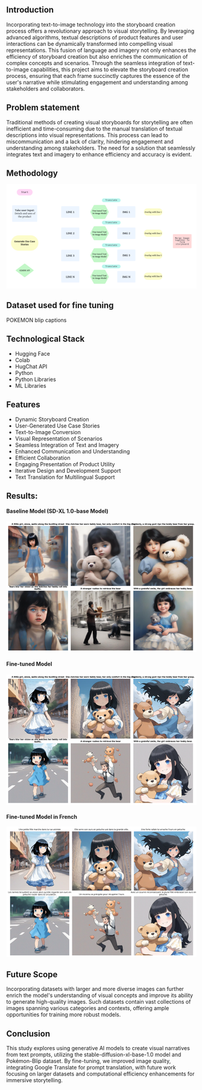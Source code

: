 <h2>Introduction</h2>
<p>Incorporating text-to-image technology into the storyboard creation process offers a revolutionary approach to visual storytelling. By leveraging advanced algorithms, textual descriptions of product features and user interactions can be dynamically transformed into compelling visual representations. This fusion of language and imagery not only enhances the efficiency of storyboard creation but also enriches the communication of complex concepts and scenarios. Through the seamless integration of text-to-image capabilities, this project aims to elevate the storyboard creation process, ensuring that each frame succinctly captures the essence of the user's narrative while stimulating engagement and understanding among stakeholders and collaborators.</p>
<h2>Problem statement</h2>
<p>Traditional methods of creating visual storyboards for storytelling are often inefficient and time-consuming due to the manual translation of textual descriptions into visual representations. This process can lead to miscommunication and a lack of clarity, hindering engagement and understanding among stakeholders. The need for a solution that seamlessly integrates text and imagery to enhance efficiency and accuracy is evident.</p>

<h2>Methodology</h2>
<img src='assets/diagram.png'>

<h2>Dataset used for fine tuning</h2>
<p>POKEMON blip captions</p>

<h2>Technological Stack</h2>
<ul>
  <li>Hugging Face</li>
  <li>Colab</li>
  <li>HugChat API</li>
  <li>Python</li>
  <li>Python Libraries</li>
  <li>ML Libraries</li>
</ul>

<h2>Features</h2>
    <ul>
        <li>Dynamic Storyboard Creation</li>
        <li>User-Generated Use Case Stories</li>
        <li>Text-to-Image Conversion</li>
        <li>Visual Representation of Scenarios</li>
        <li>Seamless Integration of Text and Imagery</li>
        <li>Enhanced Communication and Understanding</li>
        <li>Efficient Collaboration</li>
        <li>Engaging Presentation of Product Utility</li>
        <li>Iterative Design and Development Support</li>
        <li>Text Translation for Multilingual Support</li>
    </ul>

<h2>Results:</h2>
<h4>Baseline Model (SD-XL 1.0-base Model)</h4>
<img src='assets/baseline.png'>
<h4>Fine-tuned Model</h4>
<img src='assets/finetuned.png'>
<h4>Fine-tuned Model in French</h4>
<img src='assets/finetune-f.png'>

<h2>Future Scope</h2>
<p>Incorporating datasets with larger and more diverse images can further enrich the model's understanding of visual concepts and improve its ability to generate high-quality images. Such datasets contain vast collections of images spanning various categories and contexts, offering ample opportunities for training more robust models.</p>

<h2>Conclusion</h2>
<p>This study explores using generative AI models to create visual narratives from text prompts, utilizing the stable-diffusion-xl-base-1.0 model and Pokémon-Blip dataset. By fine-tuning, we improved image quality, integrating Google Translate for prompt translation, with future work focusing on larger datasets and computational efficiency enhancements for immersive storytelling.</p>

